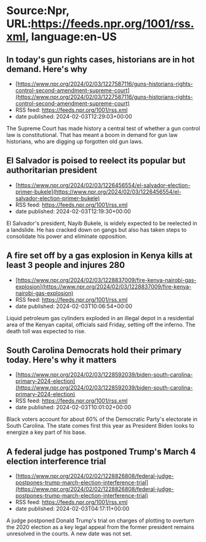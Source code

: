 # Source:Npr, URL:https://feeds.npr.org/1001/rss.xml, language:en-US

## In today's gun rights cases, historians are in hot demand. Here's why
 - [https://www.npr.org/2024/02/03/1227587116/guns-historians-rights-control-second-amendment-supreme-court](https://www.npr.org/2024/02/03/1227587116/guns-historians-rights-control-second-amendment-supreme-court)
 - RSS feed: https://feeds.npr.org/1001/rss.xml
 - date published: 2024-02-03T12:29:03+00:00

The Supreme Court has made history a central test of whether a gun control law is constitutional. That has meant a boom in demand for gun law historians, who are digging up forgotten old gun laws.

## El Salvador is poised to reelect its popular but authoritarian president
 - [https://www.npr.org/2024/02/03/1226456554/el-salvador-election-primer-bukele](https://www.npr.org/2024/02/03/1226456554/el-salvador-election-primer-bukele)
 - RSS feed: https://feeds.npr.org/1001/rss.xml
 - date published: 2024-02-03T12:19:30+00:00

El Salvador's president, Nayib Bukele, is widely expected to be reelected in a landslide. He has cracked down on gangs but also has taken steps to consolidate his power and eliminate opposition.

## A fire set off by a gas explosion in Kenya kills at least 3 people and injures 280
 - [https://www.npr.org/2024/02/03/1228837009/fire-kenya-nairobi-gas-explosion](https://www.npr.org/2024/02/03/1228837009/fire-kenya-nairobi-gas-explosion)
 - RSS feed: https://feeds.npr.org/1001/rss.xml
 - date published: 2024-02-03T10:06:54+00:00

Liquid petroleum gas cylinders exploded in an illegal depot in a residential area of the Kenyan capital, officials said Friday, setting off the inferno. The death toll was expected to rise.

## South Carolina Democrats hold their primary today. Here's why it matters
 - [https://www.npr.org/2024/02/03/1228592039/biden-south-carolina-primary-2024-election](https://www.npr.org/2024/02/03/1228592039/biden-south-carolina-primary-2024-election)
 - RSS feed: https://feeds.npr.org/1001/rss.xml
 - date published: 2024-02-03T10:01:02+00:00

Black voters account for about 60% of the Democratic Party's electorate in South Carolina. The state comes first this year as President Biden looks to energize a key part of his base.

## A federal judge has postponed Trump's March 4 election interference trial
 - [https://www.npr.org/2024/02/02/1228826808/federal-judge-postpones-trump-march-election-interference-trial](https://www.npr.org/2024/02/02/1228826808/federal-judge-postpones-trump-march-election-interference-trial)
 - RSS feed: https://feeds.npr.org/1001/rss.xml
 - date published: 2024-02-03T04:17:11+00:00

A judge postponed Donald Trump's trial on charges of plotting to overturn the 2020 election as a key legal appeal from the former president remains unresolved in the courts. A new date was not set.

